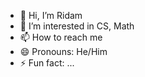 - 👋 Hi, I’m Ridam 
- 👀 I’m interested in CS, Math
- 📫 How to reach me 
- 😄 Pronouns: He/Him
- ⚡ Fun fact: ...

<!---
ridamjain-61/ridamjain-61 is a ✨ special ✨ repository because its `README.md` (this file) appears on your GitHub profile.
You can click the Preview link to take a look at your changes.
--->
